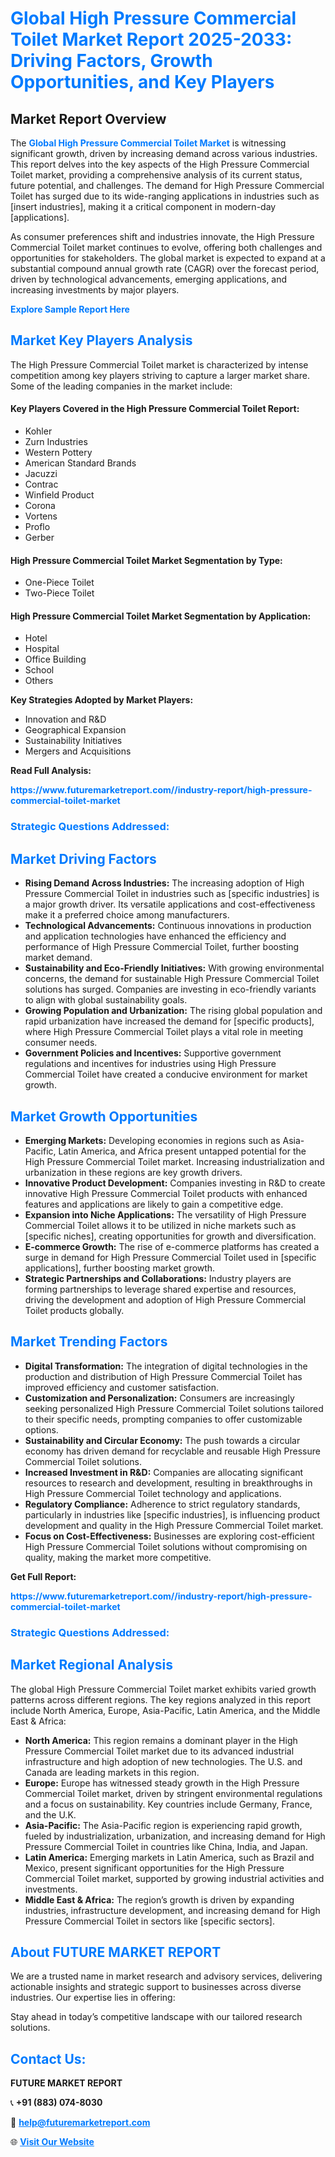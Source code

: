 <h1 style="color: #007BFF;">Global High Pressure Commercial Toilet Market Report 2025-2033: Driving Factors, Growth Opportunities, and Key Players</h1>

<section id="overview">
<h2>Market Report Overview</h2>
<p>The <a href="https://www.futuremarketreport.com//industry-report/high-pressure-commercial-toilet-market" style="color: #007BFF; text-decoration: none;"><strong>Global High Pressure Commercial Toilet Market</strong></a> is witnessing significant growth, driven by increasing demand across various industries. This report delves into the key aspects of the High Pressure Commercial Toilet market, providing a comprehensive analysis of its current status, future potential, and challenges. The demand for High Pressure Commercial Toilet has surged due to its wide-ranging applications in industries such as [insert industries], making it a critical component in modern-day [applications].</p>
<p>As consumer preferences shift and industries innovate, the High Pressure Commercial Toilet market continues to evolve, offering both challenges and opportunities for stakeholders. The global market is expected to expand at a substantial compound annual growth rate (CAGR) over the forecast period, driven by technological advancements, emerging applications, and increasing investments by major players.</p>
</section>

<section id="overview">
<p><a href="https://www.futuremarketreport.com//request-sample/reportId=60709" style="color: #007BFF; text-decoration: none;"><strong>Explore Sample Report Here</strong></a></p>
</section>

<section id="key-players">
<h2 style="color: #007BFF;">Market Key Players Analysis</h2>
<p>The High Pressure Commercial Toilet market is characterized by intense competition among key players striving to capture a larger market share. Some of the leading companies in the market include:</p>
<h4>Key Players Covered in the High Pressure Commercial Toilet Report:</h4>
<ul><li>Kohler</li><li>Zurn Industries</li><li>Western Pottery</li><li>American Standard Brands</li><li>Jacuzzi</li><li>Contrac</li><li>Winfield Product</li><li>Corona</li><li>Vortens</li><li>Proflo</li><li>Gerber</li></ul>
<h4>High Pressure Commercial Toilet Market Segmentation by Type:</h4>
<ul><li>One-Piece Toilet</li><li>Two-Piece Toilet</li></ul>

<h4>High Pressure Commercial Toilet Market Segmentation by Application:</h4>
<ul><li>Hotel</li><li>Hospital</li><li>Office Building</li><li>School</li><li>Others</li></ul>
<p><strong>Key Strategies Adopted by Market Players:</strong></p>
<ul>
<li>Innovation and R&D</li>
<li>Geographical Expansion</li>
<li>Sustainability Initiatives</li>
<li>Mergers and Acquisitions</li>
</ul>
</section>

<section>
<p><strong>Read Full Analysis: </strong></p><a href="https://www.futuremarketreport.com//industry-report/high-pressure-commercial-toilet-market" style="color: #007BFF; text-decoration: none;"><strong>https://www.futuremarketreport.com//industry-report/high-pressure-commercial-toilet-market</strong></a>
<h3 style="color: #007BFF;">Strategic Questions Addressed:</h3>
</section>

<section id="driving-factors">
<h2 style="color: #007BFF;">Market Driving Factors</h2>
<ul>
<li><strong>Rising Demand Across Industries:</strong> The increasing adoption of High Pressure Commercial Toilet in industries such as [specific industries] is a major growth driver. Its versatile applications and cost-effectiveness make it a preferred choice among manufacturers.</li>
<li><strong>Technological Advancements:</strong> Continuous innovations in production and application technologies have enhanced the efficiency and performance of High Pressure Commercial Toilet, further boosting market demand.</li>
<li><strong>Sustainability and Eco-Friendly Initiatives:</strong> With growing environmental concerns, the demand for sustainable High Pressure Commercial Toilet solutions has surged. Companies are investing in eco-friendly variants to align with global sustainability goals.</li>
<li><strong>Growing Population and Urbanization:</strong> The rising global population and rapid urbanization have increased the demand for [specific products], where High Pressure Commercial Toilet plays a vital role in meeting consumer needs.</li>
<li><strong>Government Policies and Incentives:</strong> Supportive government regulations and incentives for industries using High Pressure Commercial Toilet have created a conducive environment for market growth.</li>
</ul>
</section>

<section id="growth-opportunities">
<h2 style="color: #007BFF;">Market Growth Opportunities</h2>
<ul>
<li><strong>Emerging Markets:</strong> Developing economies in regions such as Asia-Pacific, Latin America, and Africa present untapped potential for the High Pressure Commercial Toilet market. Increasing industrialization and urbanization in these regions are key growth drivers.</li>
<li><strong>Innovative Product Development:</strong> Companies investing in R&D to create innovative High Pressure Commercial Toilet products with enhanced features and applications are likely to gain a competitive edge.</li>
<li><strong>Expansion into Niche Applications:</strong> The versatility of High Pressure Commercial Toilet allows it to be utilized in niche markets such as [specific niches], creating opportunities for growth and diversification.</li>
<li><strong>E-commerce Growth:</strong> The rise of e-commerce platforms has created a surge in demand for High Pressure Commercial Toilet used in [specific applications], further boosting market growth.</li>
<li><strong>Strategic Partnerships and Collaborations:</strong> Industry players are forming partnerships to leverage shared expertise and resources, driving the development and adoption of High Pressure Commercial Toilet products globally.</li>
</ul>
</section>

<section id="trending-factors">
<h2 style="color: #007BFF;">Market Trending Factors</h2>
<ul>
<li><strong>Digital Transformation:</strong> The integration of digital technologies in the production and distribution of High Pressure Commercial Toilet has improved efficiency and customer satisfaction.</li>
<li><strong>Customization and Personalization:</strong> Consumers are increasingly seeking personalized High Pressure Commercial Toilet solutions tailored to their specific needs, prompting companies to offer customizable options.</li>
<li><strong>Sustainability and Circular Economy:</strong> The push towards a circular economy has driven demand for recyclable and reusable High Pressure Commercial Toilet solutions.</li>
<li><strong>Increased Investment in R&D:</strong> Companies are allocating significant resources to research and development, resulting in breakthroughs in High Pressure Commercial Toilet technology and applications.</li>
<li><strong>Regulatory Compliance:</strong> Adherence to strict regulatory standards, particularly in industries like [specific industries], is influencing product development and quality in the High Pressure Commercial Toilet market.</li>
<li><strong>Focus on Cost-Effectiveness:</strong> Businesses are exploring cost-efficient High Pressure Commercial Toilet solutions without compromising on quality, making the market more competitive.</li>
</ul>
</section>

<section>
<p><strong>Get Full Report: </strong></p><a href="https://www.futuremarketreport.com//industry-report/high-pressure-commercial-toilet-market" style="color: #007BFF; text-decoration: none;"><strong>https://www.futuremarketreport.com//industry-report/high-pressure-commercial-toilet-market</strong></a>
<h3 style="color: #007BFF;">Strategic Questions Addressed:</h3>
</section>


<section id="regional-analysis">
<h2 style="color: #007BFF;">Market Regional Analysis</h2>
<p>The global High Pressure Commercial Toilet market exhibits varied growth patterns across different regions. The key regions analyzed in this report include North America, Europe, Asia-Pacific, Latin America, and the Middle East & Africa:</p>
<ul>
<li><strong>North America:</strong> This region remains a dominant player in the High Pressure Commercial Toilet market due to its advanced industrial infrastructure and high adoption of new technologies. The U.S. and Canada are leading markets in this region.</li>
<li><strong>Europe:</strong> Europe has witnessed steady growth in the High Pressure Commercial Toilet market, driven by stringent environmental regulations and a focus on sustainability. Key countries include Germany, France, and the U.K.</li>
<li><strong>Asia-Pacific:</strong> The Asia-Pacific region is experiencing rapid growth, fueled by industrialization, urbanization, and increasing demand for High Pressure Commercial Toilet in countries like China, India, and Japan.</li>
<li><strong>Latin America:</strong> Emerging markets in Latin America, such as Brazil and Mexico, present significant opportunities for the High Pressure Commercial Toilet market, supported by growing industrial activities and investments.</li>
<li><strong>Middle East & Africa:</strong> The region’s growth is driven by expanding industries, infrastructure development, and increasing demand for High Pressure Commercial Toilet in sectors like [specific sectors].</li>
</ul>
</section>

<footer>
<h2 style="color: #007BFF;">About FUTURE MARKET REPORT</h2>
<p>We are a trusted name in market research and advisory services, delivering actionable insights and strategic support to businesses across diverse industries. Our expertise lies in offering:</p>

<p>Stay ahead in today’s competitive landscape with our tailored research solutions.</p>

<h2 style="color: #007BFF;">Contact Us:</h2>
<p><strong>FUTURE MARKET REPORT</strong></p>
<p>📞 <strong>+91 (883) 074-8030</strong></p>
<p>📧 <strong><a href="mailto:help@futuremarketreport.com" style="color: #007BFF;">help@futuremarketreport.com</a></strong></p>
<p>🌐 <strong><a href="https://www.futuremarketreport.com/" style="color: #007BFF;">Visit Our Website</a></strong></p>
</footer>